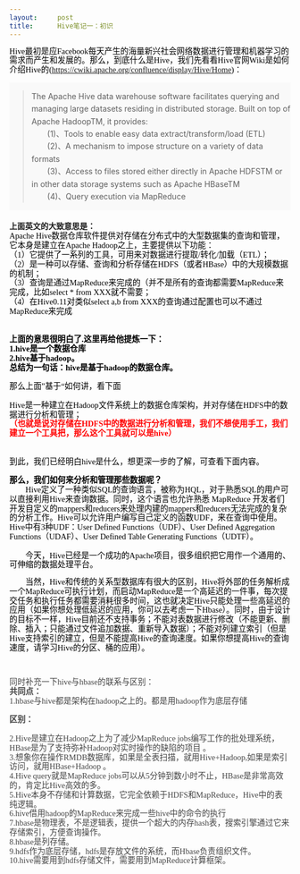```yaml
---
layout:     post
title:      Hive笔记一：初识
---
```

<div id="article_content" class="article_content clearfix csdn-tracking-statistics" data-pid="blog" data-mod="popu_307" data-dsm="post">
								            <link rel="stylesheet" href="https://csdnimg.cn/release/phoenix/template/css/ck_htmledit_views-f76675cdea.css">
						<div class="htmledit_views" id="content_views">
                
<span style="color:#000000;font-family:Tahoma, 'Microsoft Yahei', Simsun;font-size:14.399999618530273px;line-height:16.799999237060547px;">Hive最初是应Facebook每天产生的海量新兴社会网络数据进行管理和机器学习的需求而产生和发展的。那么，到底什么是Hive，我们先看看Hive官网Wiki是如何介绍Hive的(<a href="https://cwiki.apache.org/confluence/display/Hive/Home" rel="nofollow" style="color:rgb(51,102,153);">https://cwiki.apache.org/confluence/display/Hive/Home</a>)：</span><br style="color:rgb(68,68,68);font-family:Tahoma, 'Microsoft Yahei', Simsun;font-size:14.399999618530273px;line-height:16.799999237060547px;"><span style="color:#000000;font-family:Tahoma, 'Microsoft Yahei', Simsun;font-size:14.399999618530273px;line-height:16.799999237060547px;"></span>
<div class="quote" style="overflow:hidden;background-color:rgb(249,249,249);color:rgb(102,102,102);">
<blockquote style="display:inline-block;line-height:1.6;">
The Apache Hive data warehouse software facilitates querying and managing large datasets residing in distributed storage. Built on top of Apache HadoopTM, it provides:<br>
　　(1)、Tools to enable easy data extract/transform/load (ETL)<br>
　　(2)、A mechanism to impose structure on a variety of data formats<br>
　　(3)、Access to files stored either directly in Apache HDFSTM or in other data storage systems such as Apache HBaseTM<br>
　　(4)、Query execution via MapReduce</blockquote>
</div>
<br><span style="font-weight:700;">上面英文的大致意思是：</span><br style="color:rgb(68,68,68);font-family:Tahoma, 'Microsoft Yahei', Simsun;font-size:14.399999618530273px;line-height:16.799999237060547px;"><span style="color:#000000;font-family:Tahoma, 'Microsoft Yahei', Simsun;font-size:14.399999618530273px;line-height:16.799999237060547px;">Apache Hive数据仓库软件提供对存储在分布式中的大型数据集的查询和管理，它本身是建立在Apache Hadoop之上，主要提供以下功能：</span><br style="color:rgb(68,68,68);font-family:Tahoma, 'Microsoft Yahei', Simsun;font-size:14.399999618530273px;line-height:16.799999237060547px;"><span style="color:#000000;font-family:Tahoma, 'Microsoft Yahei', Simsun;font-size:14.399999618530273px;line-height:16.799999237060547px;">（1）它提供了一系列的工具，可用来对数据进行提取/转化/加载（ETL）；</span><br style="color:rgb(68,68,68);font-family:Tahoma, 'Microsoft Yahei', Simsun;font-size:14.399999618530273px;line-height:16.799999237060547px;"><span style="color:#000000;font-family:Tahoma, 'Microsoft Yahei', Simsun;font-size:14.399999618530273px;line-height:16.799999237060547px;">（2）是一种可以存储、查询和分析存储在HDFS（或者HBase）中的大规模数据的机制；</span><br style="color:rgb(68,68,68);font-family:Tahoma, 'Microsoft Yahei', Simsun;font-size:14.399999618530273px;line-height:16.799999237060547px;"><span style="color:#000000;font-family:Tahoma, 'Microsoft Yahei', Simsun;font-size:14.399999618530273px;line-height:16.799999237060547px;">（3）查询是通过MapReduce来完成的（并不是所有的查询都需要MapReduce来完成，比如select * from XXX就不需要；</span><br style="color:rgb(68,68,68);font-family:Tahoma, 'Microsoft Yahei', Simsun;font-size:14.399999618530273px;line-height:16.799999237060547px;"><span style="color:#000000;font-family:Tahoma, 'Microsoft Yahei', Simsun;font-size:14.399999618530273px;line-height:16.799999237060547px;">（4）在Hive0.11对类似select a,b from XXX的查询通过配置也可以不通过MapReduce来完成</span><br style="color:rgb(68,68,68);font-family:Tahoma, 'Microsoft Yahei', Simsun;font-size:14.399999618530273px;line-height:16.799999237060547px;"><span style="color:#000000;font-family:Tahoma, 'Microsoft Yahei', Simsun;font-size:14.399999618530273px;line-height:16.799999237060547px;"><br></span><br style="color:rgb(68,68,68);font-family:Tahoma, 'Microsoft Yahei', Simsun;font-size:14.399999618530273px;line-height:16.799999237060547px;"><span style="color:#000000;font-family:Tahoma, 'Microsoft Yahei', Simsun;font-size:14.399999618530273px;line-height:16.799999237060547px;"><span style="font-weight:700;">上面的意思很明白了.这里再给他提炼一下：</span></span><br style="color:rgb(68,68,68);font-family:Tahoma, 'Microsoft Yahei', Simsun;font-size:14.399999618530273px;line-height:16.799999237060547px;"><span style="color:#000000;font-family:Tahoma, 'Microsoft Yahei', Simsun;font-size:14.399999618530273px;line-height:16.799999237060547px;"><span style="font-weight:700;">1.hive是一个数据仓库</span></span><br style="color:rgb(68,68,68);font-family:Tahoma, 'Microsoft Yahei', Simsun;font-size:14.399999618530273px;line-height:16.799999237060547px;"><span style="color:#000000;font-family:Tahoma, 'Microsoft Yahei', Simsun;font-size:14.399999618530273px;line-height:16.799999237060547px;"><span style="font-weight:700;">2.hive基于hadoop。</span></span><br style="color:rgb(68,68,68);font-family:Tahoma, 'Microsoft Yahei', Simsun;font-size:14.399999618530273px;line-height:16.799999237060547px;"><span style="color:#000000;font-family:Tahoma, 'Microsoft Yahei', Simsun;font-size:14.399999618530273px;line-height:16.799999237060547px;"><span style="font-weight:700;">总结为一句话：hive是基于hadoop的数据仓库。</span></span><br style="color:rgb(68,68,68);font-family:Tahoma, 'Microsoft Yahei', Simsun;font-size:14.399999618530273px;line-height:16.799999237060547px;"><br style="color:rgb(68,68,68);font-family:Tahoma, 'Microsoft Yahei', Simsun;font-size:14.399999618530273px;line-height:16.799999237060547px;"><span style="color:#000000;font-family:Tahoma, 'Microsoft Yahei', Simsun;font-size:14.399999618530273px;line-height:16.799999237060547px;">那么上面”基于“如何讲，看下面</span><br style="color:rgb(68,68,68);font-family:Tahoma, 'Microsoft Yahei', Simsun;font-size:14.399999618530273px;line-height:16.799999237060547px;"><span style="color:#000000;font-family:Tahoma, 'Microsoft Yahei', Simsun;font-size:14.399999618530273px;line-height:16.799999237060547px;"><br></span><span style="color:#000;font-family:Tahoma, 'Microsoft Yahei', Simsun;font-size:14.399999618530273px;line-height:16.799999237060547px;">Hive是一种建立在Hadoop文件系统上的数据仓库架构，并对存储在HDFS中的数据进行分析和管理；</span><br style="color:rgb(68,68,68);font-family:Tahoma, 'Microsoft Yahei', Simsun;font-size:14.399999618530273px;line-height:16.799999237060547px;"><span style="font-weight:700;color:rgb(68,68,68);font-family:Tahoma, 'Microsoft Yahei', Simsun;font-size:14.399999618530273px;line-height:16.799999237060547px;"><span style="color:#ff0000;">（也就是说对存储在HDFS中的数据进行分析和管理，我们不想使用手工，我们建立一个工具把，那么这个工具就可以是hive）</span></span><br style="color:rgb(68,68,68);font-family:Tahoma, 'Microsoft Yahei', Simsun;font-size:14.399999618530273px;line-height:16.799999237060547px;"><span style="font-weight:700;color:rgb(68,68,68);font-family:Tahoma, 'Microsoft Yahei', Simsun;font-size:14.399999618530273px;line-height:16.799999237060547px;"><span style="color:#ff0000;"><br></span></span><br style="color:rgb(68,68,68);font-family:Tahoma, 'Microsoft Yahei', Simsun;font-size:14.399999618530273px;line-height:16.799999237060547px;"><span style="color:#000000;font-family:Tahoma, 'Microsoft Yahei', Simsun;font-size:14.399999618530273px;line-height:16.799999237060547px;">到此，我们已经明白hive是什么，想更深一步的了解，可查看下面内容。</span><span style="color:#000000;font-family:Tahoma, 'Microsoft Yahei', Simsun;font-size:14.399999618530273px;line-height:16.799999237060547px;"><br><br></span><span style="color:#000000;font-family:Tahoma, 'Microsoft Yahei', Simsun;font-size:14.399999618530273px;line-height:16.799999237060547px;"><span style="font-weight:700;">那么，我们如何来分析和管理那些数据呢？</span><br>
　　Hive定义了一种类似SQL的查询语言，被称为HQL，对于熟悉SQL的用户可以直接利用Hive来查询数据。同时，这个语言也允许熟悉 MapReduce 开发者们开发自定义的mappers和reducers来处理内建的mappers和reducers无法完成的复杂的分析工作。Hive可以允许用户编写自己定义的函数UDF，来在查询中使用。Hive中有3种UDF：User Defined Functions（UDF）、User Defined Aggregation Functions（UDAF）、User Defined
 Table Generating Functions（UDTF）。<br><br>
　　今天，Hive已经是一个成功的Apache项目，很多组织把它用作一个通用的、可伸缩的数据处理平台。<br></span>
<p><span style="color:#000000;font-family:Tahoma, 'Microsoft Yahei', Simsun;font-size:14.399999618530273px;line-height:16.799999237060547px;">　　当然，Hive和传统的关系型数据库有很大的区别，Hive将外部的任务解析成一个MapReduce可执行计划，而启动MapReduce是一个高延迟的一件事，每次提交任务和执行任务都需要消耗很多时间，这也就决定Hive只能处理一些高延迟的应用（如果你想处理低延迟的应用，你可以去考虑一下Hbase）。同时，由于设计的目标不一样，Hive目前还不支持事务；不能对表数据进行修改（不能更新、删除、插入；只能通过文件追加数据、重新导入数据）；不能对列建立索引（但是Hive支持索引的建立，但是不能提高Hive的查询速度。如果你想提高Hive的查询速度，请学习Hive的分区、桶的应用）。</span></p>
<p><span style="color:#000000;font-family:Tahoma, 'Microsoft Yahei', Simsun;font-size:14.399999618530273px;line-height:16.799999237060547px;"><br></span></p>
<p><span style="color:rgb(68,68,68);font-family:Tahoma, 'Microsoft Yahei', Simsun;font-size:14.399999618530273px;line-height:16.799999237060547px;">同时补充一下hive与hbase的联系与区别：</span><br style="color:rgb(68,68,68);font-family:Tahoma, 'Microsoft Yahei', Simsun;font-size:14.399999618530273px;line-height:16.799999237060547px;"><span style="font-weight:700;color:rgb(68,68,68);font-family:Tahoma, 'Microsoft Yahei', Simsun;font-size:14.399999618530273px;line-height:16.799999237060547px;">共同点：</span><br style="color:rgb(68,68,68);font-family:Tahoma, 'Microsoft Yahei', Simsun;font-size:14.399999618530273px;line-height:16.799999237060547px;"><span style="color:rgb(68,68,68);font-family:Tahoma, 'Microsoft Yahei', Simsun;font-size:14.399999618530273px;line-height:16.799999237060547px;">1.hbase与hive都是架构在hadoop之上的。都是用hadoop作为底层存储</span><br style="color:rgb(68,68,68);font-family:Tahoma, 'Microsoft Yahei', Simsun;font-size:14.399999618530273px;line-height:16.799999237060547px;"><br style="color:rgb(68,68,68);font-family:Tahoma, 'Microsoft Yahei', Simsun;font-size:14.399999618530273px;line-height:16.799999237060547px;"><span style="font-weight:700;color:rgb(68,68,68);font-family:Tahoma, 'Microsoft Yahei', Simsun;font-size:14.399999618530273px;line-height:16.799999237060547px;">区别：</span><br style="color:rgb(68,68,68);font-family:Tahoma, 'Microsoft Yahei', Simsun;font-size:14.399999618530273px;line-height:16.799999237060547px;"><br style="color:rgb(68,68,68);font-family:Tahoma, 'Microsoft Yahei', Simsun;font-size:14.399999618530273px;line-height:16.799999237060547px;"><span style="color:rgb(68,68,68);font-family:Tahoma, 'Microsoft Yahei', Simsun;font-size:14.399999618530273px;line-height:16.799999237060547px;">2.Hive是建立在Hadoop之上为了减少MapReduce jobs编写工作的批处理系统，HBase是为了支持弥补Hadoop对实时操作的缺陷的项目 。</span><br style="color:rgb(68,68,68);font-family:Tahoma, 'Microsoft Yahei', Simsun;font-size:14.399999618530273px;line-height:16.799999237060547px;"><span style="color:rgb(68,68,68);font-family:Tahoma, 'Microsoft Yahei', Simsun;font-size:14.399999618530273px;line-height:16.799999237060547px;">3.想象你在操作RMDB数据库，如果是全表扫描，就用Hive+Hadoop,如果是索引访问，就用HBase+Hadoop 。</span><br style="color:rgb(68,68,68);font-family:Tahoma, 'Microsoft Yahei', Simsun;font-size:14.399999618530273px;line-height:16.799999237060547px;"><span style="color:rgb(68,68,68);font-family:Tahoma, 'Microsoft Yahei', Simsun;font-size:14.399999618530273px;line-height:16.799999237060547px;">4.Hive query就是MapReduce jobs可以从5分钟到数小时不止，HBase是非常高效的，肯定比Hive高效的多。</span><br style="color:rgb(68,68,68);font-family:Tahoma, 'Microsoft Yahei', Simsun;font-size:14.399999618530273px;line-height:16.799999237060547px;"><span style="color:rgb(68,68,68);font-family:Tahoma, 'Microsoft Yahei', Simsun;font-size:14.399999618530273px;line-height:16.799999237060547px;">5.Hive本身不存储和计算数据，它完全依赖于HDFS和MapReduce，Hive中的表纯逻辑。</span><br style="color:rgb(68,68,68);font-family:Tahoma, 'Microsoft Yahei', Simsun;font-size:14.399999618530273px;line-height:16.799999237060547px;"><span style="color:rgb(68,68,68);font-family:Tahoma, 'Microsoft Yahei', Simsun;font-size:14.399999618530273px;line-height:16.799999237060547px;">6.hive借用hadoop的MapReduce来完成一些hive中的命令的执行</span><br style="color:rgb(68,68,68);font-family:Tahoma, 'Microsoft Yahei', Simsun;font-size:14.399999618530273px;line-height:16.799999237060547px;"><span style="color:rgb(68,68,68);font-family:Tahoma, 'Microsoft Yahei', Simsun;font-size:14.399999618530273px;line-height:16.799999237060547px;">7.hbase是物理表，不是逻辑表，提供一个超大的内存hash表，搜索引擎通过它来存储索引，方便查询操作。</span><br style="color:rgb(68,68,68);font-family:Tahoma, 'Microsoft Yahei', Simsun;font-size:14.399999618530273px;line-height:16.799999237060547px;"><span style="color:rgb(68,68,68);font-family:Tahoma, 'Microsoft Yahei', Simsun;font-size:14.399999618530273px;line-height:16.799999237060547px;">8.hbase是列存储。</span><br style="color:rgb(68,68,68);font-family:Tahoma, 'Microsoft Yahei', Simsun;font-size:14.399999618530273px;line-height:16.799999237060547px;"><span style="color:rgb(68,68,68);font-family:Tahoma, 'Microsoft Yahei', Simsun;font-size:14.399999618530273px;line-height:16.799999237060547px;">9.hdfs作为底层存储，hdfs是存放文件的系统，而Hbase负责组织文件。</span><br style="color:rgb(68,68,68);font-family:Tahoma, 'Microsoft Yahei', Simsun;font-size:14.399999618530273px;line-height:16.799999237060547px;"><span style="color:rgb(68,68,68);font-family:Tahoma, 'Microsoft Yahei', Simsun;font-size:14.399999618530273px;line-height:16.799999237060547px;">10.hive需要用到hdfs存储文件，需要用到MapReduce计算框架。</span></p>
            </div>
                </div>